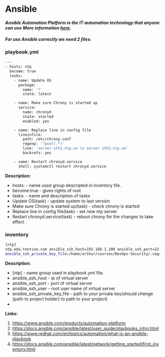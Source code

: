 # Ansible
***Ansible Automation Platform is the IT automation technology that anyone can use***
***More information [here](https://www.ansible.com/products/automation-platform/).***

##### For use Ansible correctly we need 2 files:

### playbook.yml
```sh
---
- hosts: ntp		
  become: true		
  tasks:
    - name: Update OS		
      package:
        name: '*'
        state: latest

    - name: Make sure Chrony is started up
      service: 
        name: chronyd 
        state: started 
        enabled: yes

    - name: Replace line in config file		
      lineinfile:
        path: /etc/chrony.conf
        regexp: '^pool(.*)'
        line: 'server sth1.ntp.se \n server sth2.ntp.se'
        backrefs: yes       

    - name: Restart chronyd.service		
      shell: systemctl restart chronyd.service
```
**Description:**
- hosts: - name used group descripted in inventory file.
- become:true - gives rights of root
- tasks: - name and description of tasks
- Update OS(task) - update system to last version
- Make sure Chrony is started up(task) - check chrony is started
- Replace line in config file(task) -   set new ntp server
- Restart chronyd.service(task) - reboot chrony for the changes to take effect

### inventory
```sh
[ntp]		
ntp.edu.tentixo.com ansible_ssh_host=192.168.1.100 ansible_ssh_port=22 ansible_ssh_user=vagrant 
ansible_ssh_private_key_file=/home/arthur/courses/DevOps-Security/.vagrant/machines/ntp.edu.tentixo.com/virtualbox/private_key
```
**Description:**
- [ntp] - name group used  in playbook.yml file.
- ansible_ssh_host - ip of virtual server
- ansible_ssh_port - port of virtual server
- ansible_ssh_user - root user name of virtual server
- ansible_ssh_private_key_file - path to your private key(should chenge {path to project holder} to path to your project)
- 
**Links:**
1. https://www.ansible.com/products/automation-platform
2. https://docs.ansible.com/ansible/latest/user_guide/playbooks_intro.html
3. https://www.redhat.com/en/topics/automation/what-is-an-ansible-playbook
4. https://docs.ansible.com/ansible/latest/network/getting_started/first_inventory.html
